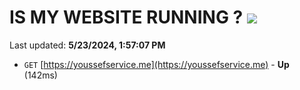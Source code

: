 # IS MY WEBSITE RUNNING ? [![](https://img.shields.io/static/v1?label=Sponsor&message=%E2%9D%A4&logo=GitHub&color=%23fe8e86)](https://github.com/sponsors/<username>)

Last updated: **5/23/2024, 1:57:07 PM**

- `GET` [https://youssefservice.me](https://youssefservice.me) - **Up** (142ms)
